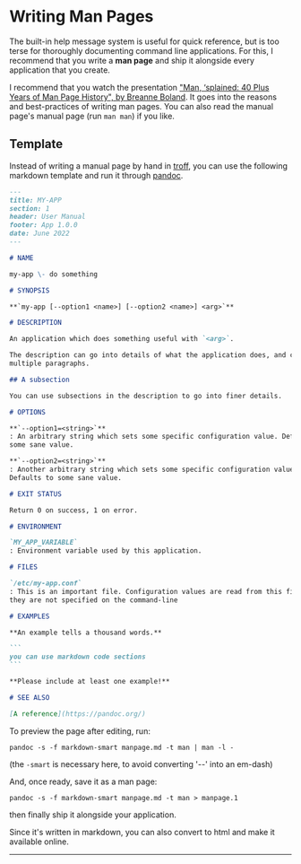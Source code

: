 # Writing Man Pages

The built-in help message system is useful for quick reference, but is too terse
for thoroughly documenting command line applications. For this, I recommend that
you write a **man page** and ship it alongside every application that you
create.

I recommend that you watch the presentation ["Man, ‘splained: 40 Plus Years of
Man Page History", by Breanne
Boland](https://www.youtube.com/watch?v=_UjJMrahc8o&list=UU3Pk-8hhzME2w5BL_JvXfRg&index=16).
It goes into the reasons and best-practices of writing man pages. You can also
read the manual page's manual page (run `man man`) if you like.

## Template

Instead of writing a manual page by hand in
[troff](https://en.wikipedia.org/wiki/Troff), you can use the following markdown
template and run it through [pandoc](https://pandoc.org/).

````markdown
---
title: MY-APP
section: 1
header: User Manual
footer: App 1.0.0
date: June 2022
---

# NAME

my-app \- do something

# SYNOPSIS

**`my-app [--option1 <name>] [--option2 <name>] <arg>`**

# DESCRIPTION

An application which does something useful with `<arg>`.

The description can go into details of what the application does, and can span
multiple paragraphs.

## A subsection

You can use subsections in the description to go into finer details.

# OPTIONS

**`--option1=<string>`**
: An arbitrary string which sets some specific configuration value. Defaults to
some sane value.

**`--option2=<string>`**
: Another arbitrary string which sets some specific configuration value.
Defaults to some sane value.

# EXIT STATUS

Return 0 on success, 1 on error.

# ENVIRONMENT

`MY_APP_VARIABLE`
: Environment variable used by this application.

# FILES

`/etc/my-app.conf`
: This is an important file. Configuration values are read from this file if
they are not specified on the command-line

# EXAMPLES

**An example tells a thousand words.**

```
you can use markdown code sections
```

**Please include at least one example!**

# SEE ALSO

[A reference](https://pandoc.org/)
````

To preview the page after editing, run:

```
pandoc -s -f markdown-smart manpage.md -t man | man -l -
```

(the `-smart` is necessary here, to avoid converting '\-\-' into an em-dash)

And, once ready, save it as a man page:

```
pandoc -s -f markdown-smart manpage.md -t man > manpage.1
```

then finally ship it alongside your application.

Since it's written in markdown, you can also convert to html and make it
available online.

---
